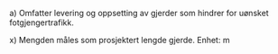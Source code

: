 a) Omfatter levering og oppsetting av gjerder som hindrer for uønsket fotgjengertrafikk.

x) Mengden måles som prosjektert lengde gjerde. Enhet: m

